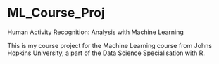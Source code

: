# ML_Course_Proj
Human Activity Recognition: Analysis with Machine Learning

This is my course project for the Machine Learning course from Johns Hopkins University, a part of the Data Science Specialisation with R.
